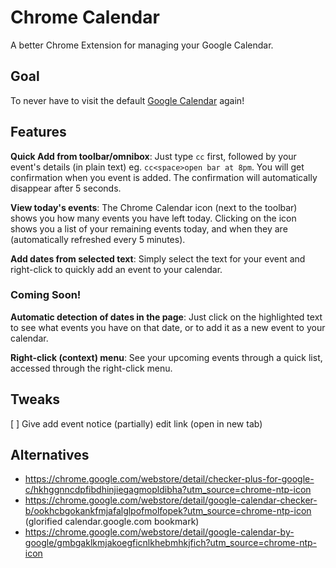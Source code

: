 # Chrome Calendar

A better Chrome Extension for managing your Google Calendar.

## Goal

To never have to visit the default [Google
Calendar](https://calendar.google.com/) again!

## Features

__Quick Add from toolbar/omnibox__: Just type `cc` first, followed by your event's details (in
plain text) eg. `cc<space>open bar at 8pm`. You will get confirmation when you
event is added. The confirmation will automatically disappear after 5 seconds.

__View today's events__: The Chrome Calendar icon (next to the toolbar) shows
you how many events you have left today. Clicking on the icon shows you a list
of your remaining events today, and when they are (automatically refreshed every
5 minutes).

__Add dates from selected text__: Simply select the text for your event and
right-click to quickly add an event to your calendar.

### Coming Soon!

__Automatic detection of dates in the page__: Just click on the highlighted text
to see what events you have on that date, or to add it as a new event to your
calendar.

__Right-click (context) menu__: See your upcoming events through a quick list, accessed
through the right-click menu.

## Tweaks

[ ] Give add event notice (partially) edit link (open in new tab)

## Alternatives

* https://chrome.google.com/webstore/detail/checker-plus-for-google-c/hkhggnncdpfibdhinjiegagmopldibha?utm_source=chrome-ntp-icon
* https://chrome.google.com/webstore/detail/google-calendar-checker-b/ookhcbgokankfmjafalglpofmolfopek?utm_source=chrome-ntp-icon (glorified calendar.google.com bookmark)
* https://chrome.google.com/webstore/detail/google-calendar-by-google/gmbgaklkmjakoegficnlkhebmhkjfich?utm_source=chrome-ntp-icon
